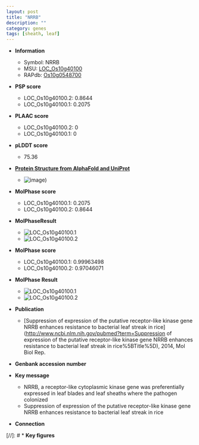 ```yaml
---
layout: post
title: "NRRB"
description: ""
category: genes
tags: [sheath, leaf]
---
```


* **Information**  
    + Symbol: NRRB  
    + MSU: [LOC_Os10g40100](http://rice.plantbiology.msu.edu/cgi-bin/ORF_infopage.cgi?orf=LOC_Os10g40100)  
    + RAPdb: [Os10g0548700](http://rapdb.dna.affrc.go.jp/viewer/gbrowse_details/irgsp1?name=Os10g0548700)  

* **PSP score**  
    + LOC_Os10g40100.2: 0.8644 
    + LOC_Os10g40100.1: 0.2075 

* **PLAAC score**  
    + LOC_Os10g40100.2: 0 
    + LOC_Os10g40100.1: 0 

* **pLDDT score**
    + 75.36

* **[Protein Structure from AlphaFold and UniProt](https://www.uniprot.org/uniprotkb/Q336U5/entry#structure)**
    + ![image](https://ricepsp.github.io/images/Q3/AF-Q336U5-F1.png))

* **MolPhase score**
    + LOC_Os10g40100.1: 0.2075
    + LOC_Os10g40100.2: 0.8644

* **MolPhaseResult**
    + ![LOC_Os10g40100.1](https://ricepsp.github.io/pictures/LOC_Os10g/LOC_Os10g40100.1.png)
    + ![LOC_Os10g40100.2](https://ricepsp.github.io/pictures/LOC_Os10g/LOC_Os10g40100.2.png)

* **MolPhase score**
    + LOC_Os10g40100.1: 0.99963498
    + LOC_Os10g40100.2: 0.97046071

* **MolPhase Result**
    + ![LOC_Os10g40100.1](https://304243504.github.io/Pictures/LOC_Os10g/LOC_Os10g40100.1.png)
    + ![LOC_Os10g40100.2](https://304243504.github.io/Pictures/LOC_Os10g/LOC_Os10g40100.2.png)

* **Publication**  
    + [Suppression of expression of the putative receptor-like kinase gene NRRB enhances resistance to bacterial leaf streak in rice](http://www.ncbi.nlm.nih.gov/pubmed?term=Suppression of expression of the putative receptor-like kinase gene NRRB enhances resistance to bacterial leaf streak in rice%5BTitle%5D), 2014, Mol Biol Rep.

* **Genbank accession number**  

* **Key message**  
    + NRRB, a receptor-like cytoplasmic kinase gene was preferentially expressed in leaf blades and leaf sheaths where the pathogen colonized
    + Suppression of expression of the putative receptor-like kinase gene NRRB enhances resistance to bacterial leaf streak in rice

* **Connection**  

[//]: # * **Key figures**  


